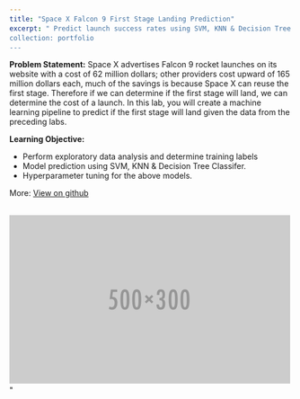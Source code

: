 ```yaml
---
title: "Space X Falcon 9 First Stage Landing Prediction"
excerpt: " Predict launch success rates using SVM, KNN & Decision Tree Classifer models. 
collection: portfolio
---
```


**Problem Statement:**
Space X advertises Falcon 9 rocket launches on its website with a cost of 62 million dollars; other providers cost upward of 165 million dollars each, much of the savings is because Space X can reuse the first stage. Therefore if we can determine if the first stage will land, we can determine the cost of a launch. In this lab, you will create a machine learning pipeline to predict if the first stage will land given the data from the preceding labs.

**Learning Objective:**
<ul>
<li>Perform exploratory data analysis and determine training labels</li>
<li>Model prediction using SVM, KNN & Decision Tree Classifer.</li>
<li>Hyperparameter tuning for the above models.</li>
</ul>

More: [View on github](https://github.com/Coolinglass/Applied-Data-Science-Capstone/blob/main/SpaceX_Machine%20Learning%20Prediction_Part_5.ipynb)

<br/><img src='/images/500x300.png'>"
